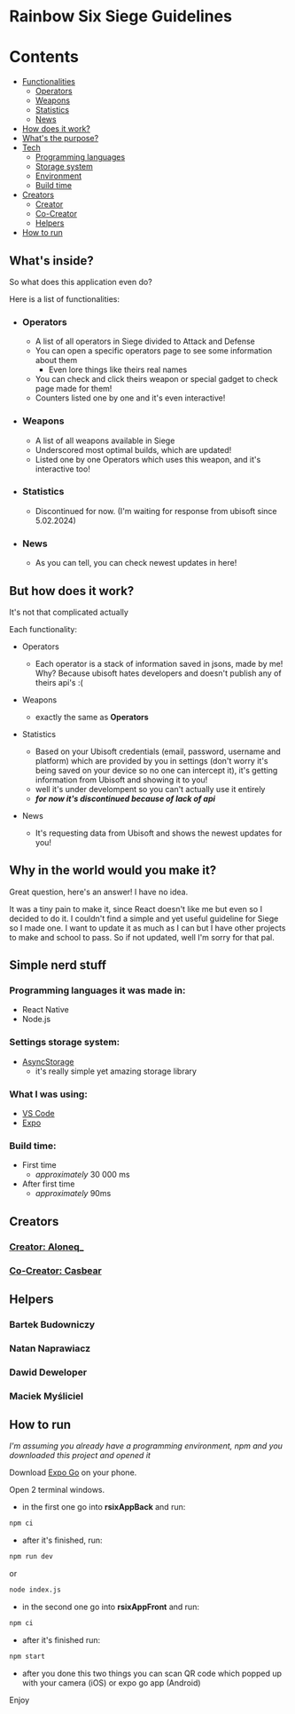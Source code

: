 # Rainbow Six Siege Guidelines

# Contents

- [Functionalities](#whats-inside)
  - [Operators](#operators)
  - [Weapons](#weapons)
  - [Statistics](#statistics)
  - [News](#news)
- [How does it work?](#but-how-does-it-work)
- [What's the purpose?](#why-in-the-world-would-you-make-it)
- [Tech](#simple-nerd-stuff)
  - [Programming languages](#programming-languages-it-was-made-in)
  - [Storage system](#settings-storage-system)
  - [Environment](#what-i-was-using)
  - [Build time](#build-time)
- [Creators](#creators)
  - [Creator](#creator)
  - [Co-Creator](#co-creator)
  - [Helpers](#helpers)
- [How to run](#how-to-run)

## What's inside?

So what does this application even do?

Here is a list of functionalities:

- ### Operators

  - A list of all operators in Siege divided to Attack and Defense
  - You can open a specific operators page to see some information about them
    - Even lore things like theirs real names
  - You can check and click theirs weapon or special gadget to check page made for them!
  - Counters listed one by one and it's even interactive!

- ### Weapons

  - A list of all weapons available in Siege
  - Underscored most optimal builds, which are updated!
  - Listed one by one Operators which uses this weapon, and it's interactive too!

- ### Statistics

  - Discontinued for now. (I'm waiting for response from ubisoft since 5.02.2024)

- ### News
  - As you can tell, you can check newest updates in here!

## But how does it work?

It's not that complicated actually

Each functionality:

- Operators

  - Each operator is a stack of information saved in jsons, made by me! Why? Because ubisoft hates developers and doesn't publish any of theirs api's :(

- Weapons

  - exactly the same as **Operators**

- Statistics

  - Based on your Ubisoft credentials (email, password, username and platform) which are provided by you in settings (don't worry it's being saved on your device so no one can intercept it), it's getting information from Ubisoft and showing it to you!
  - well it's under develompent so you can't actually use it entirely
  - **_for now it's discontinued because of lack of api_**

- News
  - It's requesting data from Ubisoft and shows the newest updates for you!

## Why in the world would you make it?

Great question, here's an answer!
I have no idea.

It was a tiny pain to make it, since React doesn't like me but even so I decided to do it.
I couldn't find a simple and yet useful guideline for Siege so I made one.
I want to update it as much as I can but I have other projects to make and school to pass.
So if not updated, well I'm sorry for that pal.

## Simple nerd stuff

### Programming languages it was made in:

- React Native
- Node.js

### Settings storage system:

- [AsyncStorage](https://reactnative.dev/docs/asyncstorage)
  - it's really simple yet amazing storage library

### What I was using:

- [VS Code](https://code.visualstudio.com/)
- [Expo](https://expo.dev/)

### Build time:

- First time
  - _approximately_ 30 000 ms
- After first time
  - _approximately_ 90ms

## Creators

### [Creator: Aloneq\_](https://github.com/Aloneq6996)

### [Co-Creator: Casbear](https://github.com/casbear)

## Helpers

### Bartek Budowniczy

### Natan Naprawiacz

### Dawid Deweloper

### Maciek Myśliciel

## How to run

_I'm assuming you already have a programming environment, npm and you downloaded this project and opened it_

Download [Expo Go](https://expo.dev/client) on your phone.

Open 2 terminal windows.

- in the first one go into **rsixAppBack** and run:

```bash
npm ci
```

- after it's finished, run:

```bash
npm run dev
```

or

```bash
node index.js
```

- in the second one go into **rsixAppFront** and run:

```bash
npm ci
```

- after it's finished run:

```bash
npm start
```

- after you done this two things you can scan QR code which popped up with your camera (iOS) or expo go app (Android)

Enjoy
